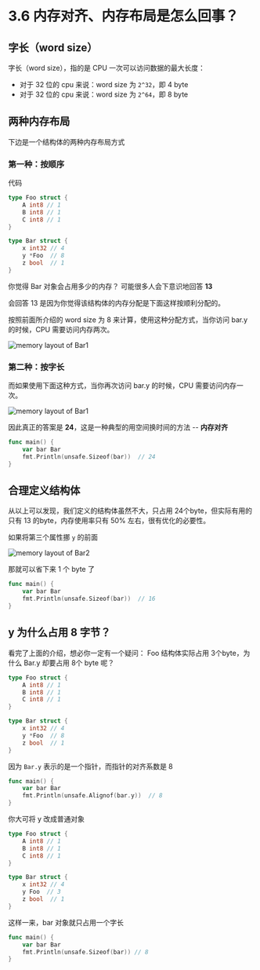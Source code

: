 # 3.6 内存对齐、内存布局是怎么回事？

## 字长（word size）

字长（word size），指的是 CPU 一次可以访问数据的最大长度：

-   对于 32 位的 cpu 来说：word size 为 `2^32`，即 4 byte
-   对于 32 位的 cpu 来说：word size 为 `2^64`，即 8 byte

## 两种内存布局

下边是一个结构体的两种内存布局方式

### 第一种：按顺序

代码

```go
type Foo struct {
	A int8 // 1
	B int8 // 1
	C int8 // 1
}

type Bar struct {
	x int32 // 4
	y *Foo  // 8
	z bool  // 1
}
```

你觉得 Bar 对象会占用多少的内存？ 可能很多人会下意识地回答 **13**

会回答 13 是因为你觉得该结构体的内存分配是下面这样按顺利分配的。

按照前面所介绍的 word size 为 8 来计算，使用这种分配方式，当你访问 bar.y 的时候，CPU 需要访问内存两次。

![memory layout of Bar1](http://image.iswbm.com/20210925153036.png)

### 第二种：按字长

而如果使用下面这种方式，当你再次访问 bar.y 的时候，CPU 需要访问内存一次。

![memory layout of Bar1](http://image.iswbm.com/20210925153041.png)

因此真正的答案是 **24**，这是一种典型的用空间换时间的方法 -- **内存对齐**

```go
func main() {
	var bar Bar
	fmt.Println(unsafe.Sizeof(bar))  // 24
}
```

## 合理定义结构体

从以上可以发现，我们定义的结构体虽然不大，只占用 24个byte，但实际有用的只有 13 的byte，内存使用率只有 50% 左右，很有优化的必要性。

如果将第三个属性挪 `y` 的前面

![memory layout of Bar2](http://image.iswbm.com/20210925154455.png)

那就可以省下来 1 个 byte 了

```go
func main() {
	var bar Bar
	fmt.Println(unsafe.Sizeof(bar))  // 16
}
```

## y 为什么占用 8 字节？

看完了上面的介绍，想必你一定有一个疑问： Foo 结构体实际占用 3个byte，为什么 Bar.y 却要占用 8个 byte 呢？

```go
type Foo struct {
	A int8 // 1
	B int8 // 1
	C int8 // 1
}

type Bar struct {
	x int32 // 4
	y *Foo  // 8
	z bool  // 1
}
```

因为 `Bar.y` 表示的是一个指针，而指针的对齐系数是 8

```go
func main() {
	var bar Bar
	fmt.Println(unsafe.Alignof(bar.y))  // 8
}
```

你大可将 y 改成普通对象

```go
type Foo struct {
	A int8 // 1
	B int8 // 1
	C int8 // 1
}

type Bar struct {
	x int32 // 4
	y Foo  // 3
	z bool  // 1
}
```

这样一来，bar 对象就只占用一个字长 

```go
func main() {
	var bar Bar
	fmt.Println(unsafe.Sizeof(bar)) // 8
}
```